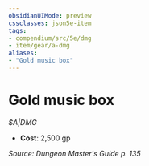 ```yaml
---
obsidianUIMode: preview
cssclasses: json5e-item
tags:
- compendium/src/5e/dmg
- item/gear/a-dmg
aliases: 
- "Gold music box"
---
```

# Gold music box
*$A|DMG*  

- **Cost**: 2,500 gp

*Source: Dungeon Master's Guide p. 135*